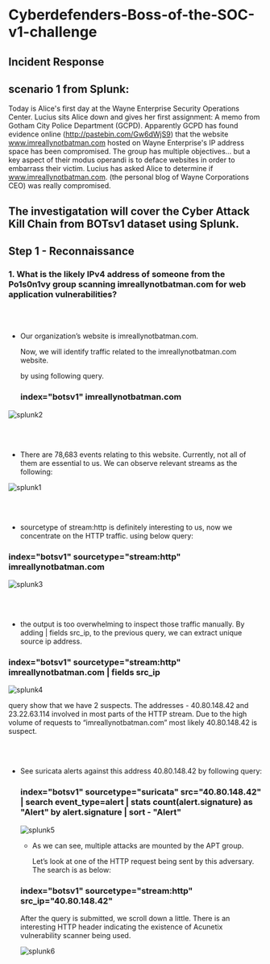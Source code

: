 # Cyberdefenders-Boss-of-the-SOC-v1-challenge

##  Incident Response

## scenario 1 from Splunk:

Today is Alice's first day at the Wayne Enterprise Security Operations Center. Lucius sits Alice down and gives her first assignment: A memo from Gotham City Police Department (GCPD). Apparently GCPD has found evidence online (http://pastebin.com/Gw6dWjS9) that the website www.imreallynotbatman.com hosted on Wayne Enterprise's IP address space has been compromised. The group has multiple objectives... but a key aspect of their modus operandi is to deface websites in order to embarrass their victim. Lucius has asked Alice to determine if www.imreallynotbatman.com. (the personal blog of Wayne Corporations CEO) was really compromised.


## The investigatation will cover the Cyber Attack Kill Chain from BOTsv1 dataset using Splunk.

## Step 1 - Reconnaissance

### 1. What is the likely IPv4 address of someone from the Po1s0n1vy group scanning imreallynotbatman.com for web application vulnerabilities?

<br><br> 
  -  Our organization’s website is imreallynotbatman.com.

     Now, we will identify traffic related to the imreallynotbatman.com website.

     by using following query.
     
       ### index="botsv1" imreallynotbatman.com

   ![splunk2](https://github.com/user-attachments/assets/a062c715-5d6c-413f-92ee-4602bfee5287)  

<br><br> 
   - There are 78,683 events relating to this website. Currently, not all of them are essential to us.
     We can observe relevant streams as the following:

   ![splunk1](https://github.com/user-attachments/assets/828bf146-0b10-4e6d-aafe-696dcd848645)

<br><br> 
- sourcetype of stream:http is definitely interesting to us, now we concentrate on the HTTP traffic.
  using below query:

### index="botsv1" sourcetype="stream:http" imreallynotbatman.com

![splunk3](https://github.com/user-attachments/assets/7dfec733-bf93-490a-a538-c2b9f56177eb)


<br><br> 
- the output is too overwhelming to inspect those traffic manually.
  By adding | fields src_ip, to the  previous query, we can extract unique source ip address.

### index="botsv1" sourcetype="stream:http" imreallynotbatman.com | fields src_ip

![splunk4](https://github.com/user-attachments/assets/91d19c81-12ae-4b6b-b654-6564194d7b9b)

query show that we have 2 suspects.
The addresses - 40.80.148.42 and 23.22.63.114 involved in most parts of the HTTP stream.
Due to the high volume of requests to “imreallynotbatman.com” most likely 40.80.148.42 is suspect.

<br><br> 
- See suricata alerts against this address 40.80.148.42 by following query:
  ### index="botsv1" sourcetype="suricata" src="40.80.148.42" | search event_type=alert | stats count(alert.signature) as "Alert" by alert.signature | sort - "Alert"

  ![splunk5](https://github.com/user-attachments/assets/c79686aa-3b5f-4e95-bb81-bf2bfd037aaa)

  - As we can see, multiple attacks are mounted by the APT group.

    Let’s look at one of the HTTP request being sent by this adversary. The search is as below:
  
  ### index="botsv1" sourcetype="stream:http"  src_ip="40.80.148.42"
  After the query is submitted, we scroll down a little.
  There is an interesting HTTP header indicating the existence of Acunetix vulnerability scanner being used.
  
  ![splunk6](https://github.com/user-attachments/assets/952ff3af-2a47-4959-b800-e4ca1dec6705)


  

  








